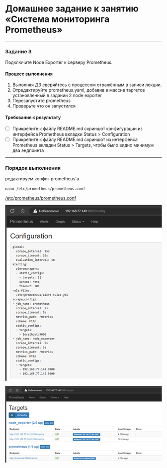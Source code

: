 # Домашнее задание к занятию «Система мониторинга Prometheus»

---

### Задание 3
Подключите Node Exporter к серверу Prometheus.

#### Процесс выполнения
1. Выполняя ДЗ сверяйтесь с процессом отражённым в записи лекции.
2. Отредактируйте prometheus.yaml, добавив в массив таргетов установленный в задании 2 node exporter
3. Перезапустите prometheus
4. Проверьте что он запустился

#### Требования к результату
- [ ] Прикрепите к файлу README.md скриншот конфигурации из интерфейса Prometheus вкладки Status > Configuration
- [ ] Прикрепите к файлу README.md скриншот из интерфейса Prometheus вкладки Status > Targets, чтобы было видно минимум два эндпоинта

---

### Порядок выполнения

редактируем конфиг prometheus'а

`nano /etc/prometheus/prometheus.conf`

[/etc/prometheus/prometheus.conf](./prometheus.conf)

![Prometheus вкладки Status > Configuration](./hw04-6.png)

![Prometheus вкладки Status > Targets](./hw04-7.png)


